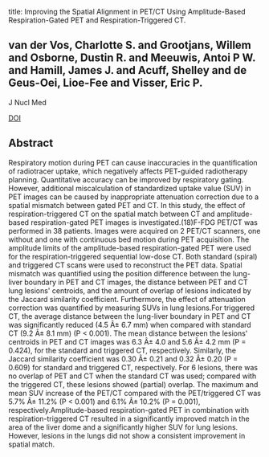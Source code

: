 title: Improving the Spatial Alignment in PET/CT Using Amplitude-Based Respiration-Gated PET and Respiration-Triggered CT.

## van der Vos, Charlotte S. and Grootjans, Willem and Osborne, Dustin R. and Meeuwis, Antoi P W. and Hamill, James J. and Acuff, Shelley and de Geus-Oei, Lioe-Fee and Visser, Eric P.
J Nucl Med

<a href="https://doi.org/10.2967/jnumed.115.163055">DOI</a>

## Abstract
Respiratory motion during PET can cause inaccuracies in the quantification of radiotracer uptake, which negatively affects PET-guided radiotherapy planning. Quantitative accuracy can be improved by respiratory gating. However, additional miscalculation of standardized uptake value (SUV) in PET images can be caused by inappropriate attenuation correction due to a spatial mismatch between gated PET and CT. In this study, the effect of respiration-triggered CT on the spatial match between CT and amplitude-based respiration-gated PET images is investigated.(18)F-FDG PET/CT was performed in 38 patients. Images were acquired on 2 PET/CT scanners, one without and one with continuous bed motion during PET acquisition. The amplitude limits of the amplitude-based respiration-gated PET were used for the respiration-triggered sequential low-dose CT. Both standard (spiral) and triggered CT scans were used to reconstruct the PET data. Spatial mismatch was quantified using the position difference between the lung-liver boundary in PET and CT images, the distance between PET and CT lung lesions' centroids, and the amount of overlap of lesions indicated by the Jaccard similarity coefficient. Furthermore, the effect of attenuation correction was quantified by measuring SUVs in lung lesions.For triggered CT, the average distance between the lung-liver boundary in PET and CT was significantly reduced (4.5 Â± 6.7 mm) when compared with standard CT (9.2 Â± 8.1 mm) (P < 0.001). The mean distance between the lesions' centroids in PET and CT images was 6.3 Â± 4.0 and 5.6 Â± 4.2 mm (P = 0.424), for the standard and triggered CT, respectively. Similarly, the Jaccard similarity coefficient was 0.30 Â± 0.21 and 0.32 Â± 0.20 (P = 0.609) for standard and triggered CT, respectively. For 6 lesions, there was no overlap of PET and CT when the standard CT was used; compared with the triggered CT, these lesions showed (partial) overlap. The maximum and mean SUV increase of the PET/CT compared with the PET/triggered CT was 5.7% Â± 11.2% (P < 0.001) and 6.1% Â± 10.2% (P = 0.001), respectively.Amplitude-based respiration-gated PET in combination with respiration-triggered CT resulted in a significantly improved match in the area of the liver dome and a significantly higher SUV for lung lesions. However, lesions in the lungs did not show a consistent improvement in spatial match.

